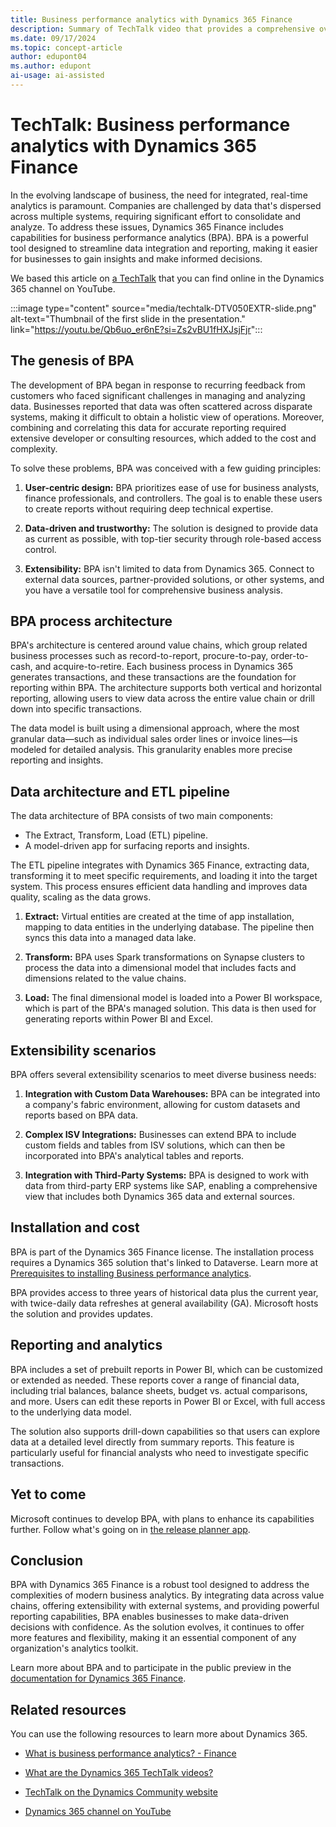 ```yaml
---
title: Business performance analytics with Dynamics 365 Finance
description: Summary of TechTalk video that provides a comprehensive overview of the business performance analytics (BPA) capabilities in Dynamics 365 Finance.
ms.date: 09/17/2024
ms.topic: concept-article
author: edupont04
ms.author: edupont
ai-usage: ai-assisted
---
```


# TechTalk: Business performance analytics with Dynamics 365 Finance

In the evolving landscape of business, the need for integrated, real-time analytics is paramount. Companies are challenged by data that's dispersed across multiple systems, requiring significant effort to consolidate and analyze. To address these issues, Dynamics 365 Finance includes capabilities for business performance analytics (BPA). BPA is a powerful tool designed to streamline data integration and reporting, making it easier for businesses to gain insights and make informed decisions.

We based this article on [a TechTalk](https://youtu.be/Qb6uo_er6nE?si=Zs2vBU1fHXJsjFjr) that you can find online in the Dynamics 365 channel on YouTube.  

:::image type="content" source="media/techtalk-DTV050EXTR-slide.png" alt-text="Thumbnail of the first slide in the presentation." link="https://youtu.be/Qb6uo_er6nE?si=Zs2vBU1fHXJsjFjr":::

## The genesis of BPA

The development of BPA began in response to recurring feedback from customers who faced significant challenges in managing and analyzing data. Businesses reported that data was often scattered across disparate systems, making it difficult to obtain a holistic view of operations. Moreover, combining and correlating this data for accurate reporting required extensive developer or consulting resources, which added to the cost and complexity.

To solve these problems, BPA was conceived with a few guiding principles:

1. **User-centric design:** BPA prioritizes ease of use for business analysts, finance professionals, and controllers. The goal is to enable these users to create reports without requiring deep technical expertise.

2. **Data-driven and trustworthy:** The solution is designed to provide data as current as possible, with top-tier security through role-based access control.

3. **Extensibility:** BPA isn't limited to data from Dynamics 365. Connect to external data sources, partner-provided solutions, or other systems, and you have a versatile tool for comprehensive business analysis.

## BPA process architecture

BPA's architecture is centered around value chains, which group related business processes such as record-to-report, procure-to-pay, order-to-cash, and acquire-to-retire. Each business process in Dynamics 365 generates transactions, and these transactions are the foundation for reporting within BPA. The architecture supports both vertical and horizontal reporting, allowing users to view data across the entire value chain or drill down into specific transactions.

The data model is built using a dimensional approach, where the most granular data—such as individual sales order lines or invoice lines—is modeled for detailed analysis. This granularity enables more precise reporting and insights.

## Data architecture and ETL pipeline

The data architecture of BPA consists of two main components:

- The Extract, Transform, Load (ETL) pipeline.  
- A model-driven app for surfacing reports and insights.  

The ETL pipeline integrates with Dynamics 365 Finance, extracting data, transforming it to meet specific requirements, and loading it into the target system. This process ensures efficient data handling and improves data quality, scaling as the data grows.

1. **Extract:** Virtual entities are created at the time of app installation, mapping to data entities in the underlying database. The pipeline then syncs this data into a managed data lake.

2. **Transform:** BPA uses Spark transformations on Synapse clusters to process the data into a dimensional model that includes facts and dimensions related to the value chains.

3. **Load:** The final dimensional model is loaded into a Power BI workspace, which is part of the BPA's managed solution. This data is then used for generating reports within Power BI and Excel.

## Extensibility scenarios

BPA offers several extensibility scenarios to meet diverse business needs:

1. **Integration with Custom Data Warehouses:** BPA can be integrated into a company's fabric environment, allowing for custom datasets and reports based on BPA data.

2. **Complex ISV Integrations:** Businesses can extend BPA to include custom fields and tables from ISV solutions, which can then be incorporated into BPA's analytical tables and reports.

3. **Integration with Third-Party Systems:** BPA is designed to work with data from third-party ERP systems like SAP, enabling a comprehensive view that includes both Dynamics 365 data and external sources.

## Installation and cost

BPA is part of the Dynamics 365 Finance license. The installation process requires a Dynamics 365 solution that's linked to Dataverse. Learn more at [Prerequisites to installing Business performance analytics](/dynamics365/finance/business-performance-analytics/configure-bpa).

BPA provides access to three years of historical data plus the current year, with twice-daily data refreshes at general availability (GA). Microsoft hosts the solution and provides updates.

## Reporting and analytics

BPA includes a set of prebuilt reports in Power BI, which can be customized or extended as needed. These reports cover a range of financial data, including trial balances, balance sheets, budget vs. actual comparisons, and more. Users can edit these reports in Power BI or Excel, with full access to the underlying data model.

The solution also supports drill-down capabilities so that users can explore data at a detailed level directly from summary reports. This feature is particularly useful for financial analysts who need to investigate specific transactions.

## Yet to come

Microsoft continues to develop BPA, with plans to enhance its capabilities further. Follow what's going on in [the release planner app](https://releaseplans.microsoft.com/?app=Finance).

## Conclusion

BPA with Dynamics 365 Finance is a robust tool designed to address the complexities of modern business analytics. By integrating data across value chains, offering extensibility with external systems, and providing powerful reporting capabilities, BPA enables businesses to make data-driven decisions with confidence. As the solution evolves, it continues to offer more features and flexibility, making it an essential component of any organization's analytics toolkit.

Learn more about BPA and to participate in the public preview in the [documentation for Dynamics 365 Finance](/dynamics365/finance/business-performance-analytics/business-performance-analytics-home-page).

## Related resources

You can use the following resources to learn more about Dynamics 365.

- [What is business performance analytics? - Finance](/dynamics365/finance/business-performance-analytics/business-performance-analytics-home-page)  

- [What are the Dynamics 365 TechTalk videos?](../roles/techtalk-videos.md)

- [TechTalk on the Dynamics Community website](https://community.dynamics.com/videos/)

- [Dynamics 365 channel on YouTube](https://www.youtube.com/channel/UC5QxCcXhFFixs1nfmOpJlvQ)
